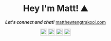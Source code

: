 <h1 align="center">
Hey I'm Matt! ⛰️ 
</h1>
<p align="center">
  <i><b>Let's connect and chat!</b></i> 
  <a href="matthewtengtrakool.com">
  matthewtengtrakool.com
  </a>

  <p align="center">
    <a href="https://medium.com/@matt.tengtrakool">
      <img  alt="Matt's Medium" width="22px" src="https://cdn.jsdelivr.net/npm/simple-icons@v3/icons/medium.svg" />
    </a>
    <a href="https://www.linkedin.com/in/matt-tengtrakool/">
      <img  alt="Matt's Linkedin" width="22px" src="https://cdn.jsdelivr.net/npm/simple-icons@v3/icons/linkedin.svg" />
    </a>
    <a href="https://twitter.com/MattTtkool">
      <img  alt="Matt's Twitter" width="22px" src="https://cdn.jsdelivr.net/npm/simple-icons@v3/icons/twitter.svg" />
    </a>
    <a href="https://github.com/MattTengtrakool">
      <img  alt="Matt's Github" width="22px" src="https://cdn.jsdelivr.net/npm/simple-icons@v3/icons/github.svg" />
    </a>
  </p>
</p>


